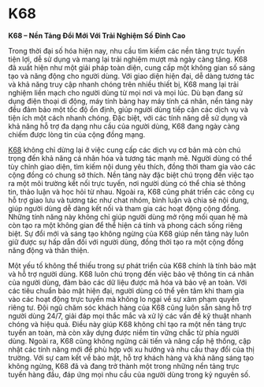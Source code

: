 # K68

**K68 – Nền Tảng Đổi Mới Với Trải Nghiệm Số Đỉnh Cao**

Trong thời đại số hóa hiện nay, nhu cầu tìm kiếm các nền tảng trực tuyến tiện lợi, dễ sử dụng và mang lại trải nghiệm mượt mà ngày càng tăng. K68 đã xuất hiện như một giải pháp toàn diện, cung cấp một không gian số sáng tạo và năng động cho người dùng. Với giao diện hiện đại, dễ dàng tương tác và khả năng truy cập nhanh chóng trên nhiều thiết bị, K68 mang lại trải nghiệm liền mạch cho người dùng từ mọi nơi và mọi lúc. Dù bạn đang sử dụng điện thoại di động, máy tính bảng hay máy tính cá nhân, nền tảng này đều đảm bảo một tốc độ ổn định, giúp người dùng tiếp cận các dịch vụ và tiện ích một cách nhanh chóng. Đặc biệt, với các tính năng dễ sử dụng và khả năng hỗ trợ đa dạng nhu cầu của người dùng, K68 đang ngày càng chiếm được lòng tin của cộng đồng mạng.

<a href="https://k68.site">K68</a> không chỉ dừng lại ở việc cung cấp các dịch vụ cơ bản mà còn chú trọng đến khả năng cá nhân hóa và tương tác mạnh mẽ. Người dùng có thể tùy chỉnh giao diện, tìm kiếm nội dung yêu thích, đồng thời tham gia vào các cộng đồng có chung sở thích. Nền tảng này đặc biệt chú trọng đến việc tạo ra một môi trường kết nối trực tuyến, nơi người dùng có thể chia sẻ thông tin, thảo luận và học hỏi từ nhau. Ngoài ra, K68 cũng phát triển các công cụ hỗ trợ giao lưu và tương tác như chat nhóm, bình luận và chia sẻ nội dung, giúp người dùng dễ dàng kết nối và tham gia các hoạt động cộng đồng. Những tính năng này không chỉ giúp người dùng mở rộng mối quan hệ mà còn tạo ra một không gian để thể hiện cá tính và phong cách sống riêng biệt. Sự đổi mới và sáng tạo không ngừng của K68 giúp nền tảng này luôn giữ được sự hấp dẫn đối với người dùng, đồng thời tạo ra một cộng đồng năng động và thân thiện.

Một yếu tố không thể thiếu trong sự phát triển của K68 chính là tính bảo mật và hỗ trợ người dùng. K68 luôn chú trọng đến việc bảo vệ thông tin cá nhân của người dùng, đảm bảo các dữ liệu được mã hóa và bảo vệ an toàn. Với các tiêu chuẩn bảo mật hiện đại, người dùng có thể yên tâm khi tham gia vào các hoạt động trực tuyến mà không lo ngại về sự xâm phạm quyền riêng tư. Đội ngũ chăm sóc khách hàng của K68 cũng luôn sẵn sàng hỗ trợ người dùng 24/7, giải đáp mọi thắc mắc và xử lý các vấn đề kỹ thuật nhanh chóng và hiệu quả. Điều này giúp K68 không chỉ tạo ra một nền tảng trực tuyến an toàn, mà còn xây dựng được niềm tin vững chắc từ phía người dùng. Ngoài ra, K68 cũng không ngừng cải tiến và nâng cấp hệ thống, cập nhật các tính năng mới để phù hợp với xu hướng và nhu cầu thay đổi của thị trường. Với sự cam kết về bảo mật, hỗ trợ khách hàng và khả năng sáng tạo không ngừng, K68 đã và đang trở thành một trong những nền tảng trực tuyến hàng đầu, đáp ứng mọi nhu cầu của người dùng trong kỷ nguyên số.
